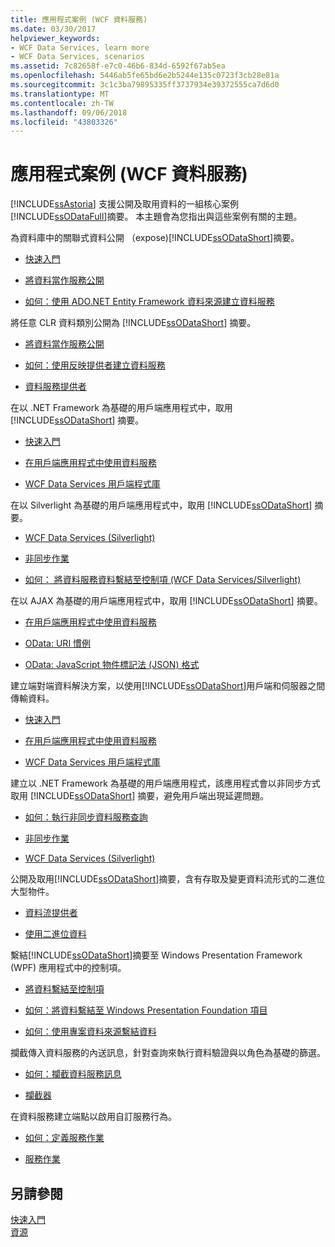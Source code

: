 ```yaml
---
title: 應用程式案例 (WCF 資料服務)
ms.date: 03/30/2017
helpviewer_keywords:
- WCF Data Services, learn more
- WCF Data Services, scenarios
ms.assetid: 7c82658f-e7c0-46b6-834d-6592f67ab5ea
ms.openlocfilehash: 5446ab5fe65bd6e2b5244e135c0723f3cb28e81a
ms.sourcegitcommit: 3c1c3ba79895335ff3737934e39372555ca7d6d0
ms.translationtype: MT
ms.contentlocale: zh-TW
ms.lasthandoff: 09/06/2018
ms.locfileid: "43803326"
---
```

# <a name="application-scenarios-wcf-data-services"></a>應用程式案例 (WCF 資料服務)
[!INCLUDE[ssAstoria](../../../../includes/ssastoria-md.md)] 支援公開及取用資料的一組核心案例[!INCLUDE[ssODataFull](../../../../includes/ssodatafull-md.md)]摘要。 本主題會為您指出與這些案例有關的主題。  
  
 為資料庫中的關聯式資料公開 （expose)[!INCLUDE[ssODataShort](../../../../includes/ssodatashort-md.md)]摘要。  
 -   [快速入門](../../../../docs/framework/data/wcf/quickstart-wcf-data-services.md)  
  
-   [將資料當作服務公開](../../../../docs/framework/data/wcf/exposing-your-data-as-a-service-wcf-data-services.md)  
  
-   [如何：使用 ADO.NET Entity Framework 資料來源建立資料服務](../../../../docs/framework/data/wcf/create-a-data-service-using-an-adonet-ef-data-wcf.md)  
  
 將任意 CLR 資料類別公開為 [!INCLUDE[ssODataShort](../../../../includes/ssodatashort-md.md)] 摘要。  
 -   [將資料當作服務公開](../../../../docs/framework/data/wcf/exposing-your-data-as-a-service-wcf-data-services.md)  
  
-   [如何：使用反映提供者建立資料服務](../../../../docs/framework/data/wcf/create-a-data-service-using-rp-wcf-data-services.md)  
  
-   [資料服務提供者](../../../../docs/framework/data/wcf/data-services-providers-wcf-data-services.md)  
  
 在以 .NET Framework 為基礎的用戶端應用程式中，取用 [!INCLUDE[ssODataShort](../../../../includes/ssodatashort-md.md)] 摘要。  
 -   [快速入門](../../../../docs/framework/data/wcf/quickstart-wcf-data-services.md)  
  
-   [在用戶端應用程式中使用資料服務](../../../../docs/framework/data/wcf/using-a-data-service-in-a-client-application-wcf-data-services.md)  
  
-   [WCF Data Services 用戶端程式庫](../../../../docs/framework/data/wcf/wcf-data-services-client-library.md)  
  
 在以 Silverlight 為基礎的用戶端應用程式中，取用 [!INCLUDE[ssODataShort](../../../../includes/ssodatashort-md.md)] 摘要。  
 -   [WCF Data Services (Silverlight)](https://msdn.microsoft.com/library/c0cd9f4b-1372-48e4-9935-c8421239da30)  
  
-   [非同步作業](../../../../docs/framework/data/wcf/asynchronous-operations-wcf-data-services.md)  
  
-   [如何： 將資料服務資料繫結至控制項 (WCF Data Services/Silverlight)](https://msdn.microsoft.com/library/bda7d82e-7b1f-4690-8a33-c6297465bdd5)  
  
 在以 AJAX 為基礎的用戶端應用程式中，取用 [!INCLUDE[ssODataShort](../../../../includes/ssodatashort-md.md)] 摘要。  
 -   [在用戶端應用程式中使用資料服務](../../../../docs/framework/data/wcf/using-a-data-service-in-a-client-application-wcf-data-services.md)  
  
-   [OData: URI 慣例](https://go.microsoft.com/fwlink/?LinkId=185564)  
  
-   [OData: JavaScript 物件標記法 (JSON) 格式](https://go.microsoft.com/fwlink/?LinkId=185790)  
  
 建立端對端資料解決方案，以使用[!INCLUDE[ssODataShort](../../../../includes/ssodatashort-md.md)]用戶端和伺服器之間傳輸資料。  
 -   [快速入門](../../../../docs/framework/data/wcf/quickstart-wcf-data-services.md)  
  
-   [在用戶端應用程式中使用資料服務](../../../../docs/framework/data/wcf/using-a-data-service-in-a-client-application-wcf-data-services.md)  
  
-   [WCF Data Services 用戶端程式庫](../../../../docs/framework/data/wcf/wcf-data-services-client-library.md)  
  
 建立以 .NET Framework 為基礎的用戶端應用程式，該應用程式會以非同步方式取用 [!INCLUDE[ssODataShort](../../../../includes/ssodatashort-md.md)] 摘要，避免用戶端出現延遲問題。  
 -   [如何：執行非同步資料服務查詢](../../../../docs/framework/data/wcf/how-to-execute-asynchronous-data-service-queries-wcf-data-services.md)  
  
-   [非同步作業](../../../../docs/framework/data/wcf/asynchronous-operations-wcf-data-services.md)  
  
-   [WCF Data Services (Silverlight)](https://msdn.microsoft.com/library/c0cd9f4b-1372-48e4-9935-c8421239da30)  
  
 公開及取用[!INCLUDE[ssODataShort](../../../../includes/ssodatashort-md.md)]摘要，含有存取及變更資料流形式的二進位大型物件。  
 -   [資料流提供者](../../../../docs/framework/data/wcf/streaming-provider-wcf-data-services.md)  
  
-   [使用二進位資料](../../../../docs/framework/data/wcf/working-with-binary-data-wcf-data-services.md)  
  
 繫結[!INCLUDE[ssODataShort](../../../../includes/ssodatashort-md.md)]摘要至 Windows Presentation Framework (WPF) 應用程式中的控制項。  
 -   [將資料繫結至控制項](../../../../docs/framework/data/wcf/binding-data-to-controls-wcf-data-services.md)  
  
-   [如何：將資料繫結至 Windows Presentation Foundation 項目](../../../../docs/framework/data/wcf/bind-data-to-wpf-elements-wcf-data-services.md)  
  
-   [如何：使用專案資料來源繫結資料](../../../../docs/framework/data/wcf/how-to-bind-data-using-a-project-data-source-wcf-data-services.md)  
  
 攔截傳入資料服務的內送訊息，針對查詢來執行資料驗證與以角色為基礎的篩選。  
 -   [如何：攔截資料服務訊息](../../../../docs/framework/data/wcf/how-to-intercept-data-service-messages-wcf-data-services.md)  
  
-   [攔截器](../../../../docs/framework/data/wcf/interceptors-wcf-data-services.md)  
  
 在資料服務建立端點以啟用自訂服務行為。  
 -   [如何：定義服務作業](../../../../docs/framework/data/wcf/how-to-define-a-service-operation-wcf-data-services.md)  
  
-   [服務作業](../../../../docs/framework/data/wcf/service-operations-wcf-data-services.md)  
  
## <a name="see-also"></a>另請參閱  
 [快速入門](../../../../docs/framework/data/wcf/quickstart-wcf-data-services.md)  
 [資源](../../../../docs/framework/data/wcf/wcf-data-services-resources.md)
